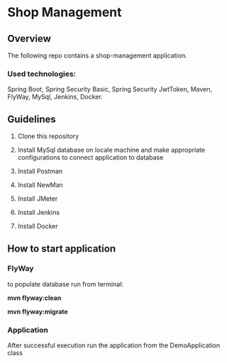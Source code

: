 # Shop Management

## Overview

The following repo contains a shop-management application.

### Used technologies:

   Spring Boot, Spring Security Basic, Spring Security JwtToken, Maven, FlyWay, MySql, Jenkins, Docker.
   
## Guidelines

1. Clone this repository

2. Install MySql database on locale machine and make appropriate configurations to connect application to database

3. Install Postman

4. Install NewMan

5. Install JMeter

6. Install Jenkins

7. Install Docker


## How to start application

### FlyWay

to populate database run from terminal:

**mvn flyway:clean**

**mvn flyway:migrate**

### Application

After successful execution run the application from the DemoApplication class  

